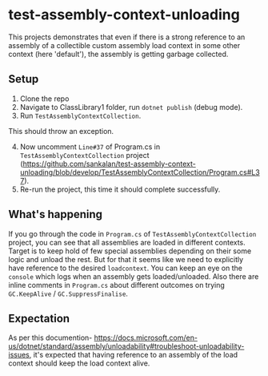 # test-assembly-context-unloading

This projects demonstrates that even if there is a strong reference to an assembly of a collectible custom assembly load context in some other context (here 'default'), the assembly is getting garbage collected.

## Setup

1. Clone the repo
2. Navigate to ClassLibrary1 folder, run `dotnet publish` (debug mode).
3. Run `TestAssemblyContextCollection`.

This should throw an exception.

4. Now uncomment `Line#37` of Program.cs in `TestAssemblyContextCollection` project (https://github.com/sankalan/test-assembly-context-unloading/blob/develop/TestAssemblyContextCollection/Program.cs#L37).
5. Re-run the project, this time it should complete successfully.

## What's happening

If you go through the code in `Program.cs` of  `TestAssemblyContextCollection` project, you can see that all assemblies are loaded in different contexts. 
Target is to keep hold of few special assemblies depending on their some logic and unload the rest.
But for that it seems like we need to explicitly have reference to the desired `loadcontext`.
You can keep an eye on the `console` which logs when an assembly gets loaded/unloaded.
Also there are inline comments in `Program.cs` about different outcomes on trying `GC.KeepAlive` / `GC.SuppressFinalise`.

## Expectation

As per this documention- https://docs.microsoft.com/en-us/dotnet/standard/assembly/unloadability#troubleshoot-unloadability-issues, it's expected that having reference to an assembly of the load context should keep the load context alive.
